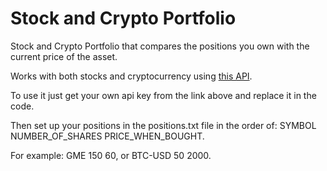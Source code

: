 # Stock and Crypto Portfolio

Stock and Crypto Portfolio that compares the positions you own with the current price of the asset.

Works with both stocks and cryptocurrency using [this API](https://rapidapi.com/finance.yahoo.api/api/yahoo-finance-low-latency).

To use it just get your own api key from the link above and replace it in the code.

Then set up your positions in the positions.txt file in the order of: SYMBOL NUMBER_OF_SHARES PRICE_WHEN_BOUGHT.

For example: GME 150 60, or BTC-USD 50 2000.

